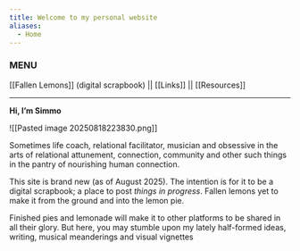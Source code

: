 ```yaml
---
title: Welcome to my personal website
aliases:
  - Home
---
```

### MENU
[[Fallen Lemons]] (digital scrapbook) || [[Links]] || [[Resources]]

---

**Hi, I’m Simmo**

![[Pasted image 20250818223830.png]]

Sometimes life coach, relational facilitator, musician and obsessive in the arts of relational attunement, connection, community and other such things in the pantry of nourishing human connection. 


This site is brand new (as of August 2025). The intention is for it to be a digital scrapbook; a place to post *things in progress*. Fallen lemons yet to make it from the ground and into the lemon pie. 


Finished pies and lemonade will make it to other platforms to be shared in all their glory. But here, you may stumble upon my lately half-formed ideas, writing, musical meanderings and visual vignettes 